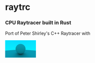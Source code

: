 # raytrc
### CPU Raytracer built in Rust

Port of Peter Shirley's C++ Raytracer with

![image](img.png)
